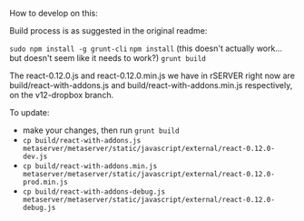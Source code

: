 How to develop on this:

Build process is as suggested in the original readme:

`sudo npm install -g grunt-cli`
`npm install` (this doesn't actually work... but doesn't seem like it needs to work?)
`grunt build`

The react-0.12.0.js and react-0.12.0.min.js we have in rSERVER right now are build/react-with-addons.js and build/react-with-addons.min.js respectively, on the v12-dropbox branch.

To update:
* make your changes, then run `grunt build`
* `cp build/react-with-addons.js metaserver/metaserver/static/javascript/external/react-0.12.0-dev.js`
* `cp build/react-with-addons.min.js metaserver/metaserver/static/javascript/external/react-0.12.0-prod.min.js`
* `cp build/react-with-addons-debug.js metaserver/metaserver/static/javascript/external/react-0.12.0-debug.js`

